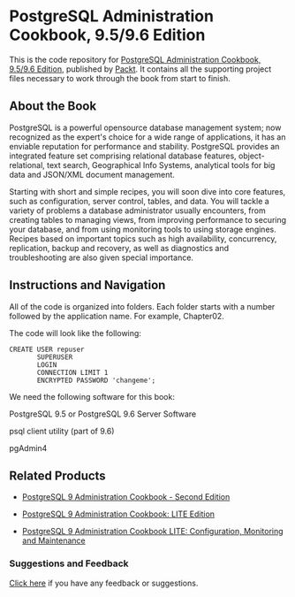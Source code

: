 # PostgreSQL Administration Cookbook, 9.5/9.6 Edition
This is the code repository for [PostgreSQL Administration Cookbook, 9.5/9.6 Edition](https://www.packtpub.com/big-data-and-business-intelligence/postgresql-administration-cookbook-9596-edition?utm_source=github&utm_medium=repository&utm_campaign=9781785883187), published by [Packt](https://www.packtpub.com/?utm_source=github). It contains all the supporting project files necessary to work through the book from start to finish.
## About the Book
PostgreSQL is a powerful opensource database management system; now recognized as the expert's choice for a wide range of applications, it has an enviable reputation for performance and stability. PostgreSQL provides an integrated feature set comprising relational database features, object-relational, text search, Geographical Info Systems, analytical tools for big data and JSON/XML document management.

Starting with short and simple recipes, you will soon dive into core features, such as configuration, server control, tables, and data. You will tackle a variety of problems a database administrator usually encounters, from creating tables to managing views, from improving performance to securing your database, and from using monitoring tools to using storage engines. Recipes based on important topics such as high availability, concurrency, replication, backup and recovery, as well as diagnostics and troubleshooting are also given special importance.


## Instructions and Navigation
All of the code is organized into folders. Each folder starts with a number followed by the application name. For example, Chapter02.



The code will look like the following:
```
CREATE USER repuser
       SUPERUSER
       LOGIN
       CONNECTION LIMIT 1
       ENCRYPTED PASSWORD 'changeme';
```

We need the following software for this book:

PostgreSQL 9.5 or PostgreSQL 9.6 Server Software

psql client utility (part of 9.6)

pgAdmin4

## Related Products
* [PostgreSQL 9 Administration Cookbook - Second Edition](https://www.packtpub.com/big-data-and-business-intelligence/postgresql-9-administration-cookbook-second-edition?utm_source=github&utm_medium=repository&utm_campaign=9781849519069)

* [PostgreSQL 9 Administration Cookbook: LITE Edition](https://www.packtpub.com/big-data-and-business-intelligence/postgresql-9-administration-cookbook-lite-edition?utm_source=github&utm_medium=repository&utm_campaign=9781849516204)

* [PostgreSQL 9 Administration Cookbook LITE: Configuration, Monitoring and Maintenance](https://www.packtpub.com/big-data-and-business-intelligence/postgresql-9-administration-cookbook-lite-configuration-monitorin?utm_source=github&utm_medium=repository&utm_campaign=9781849516426)

### Suggestions and Feedback
[Click here](https://docs.google.com/forms/d/e/1FAIpQLSe5qwunkGf6PUvzPirPDtuy1Du5Rlzew23UBp2S-P3wB-GcwQ/viewform) if you have any feedback or suggestions.
